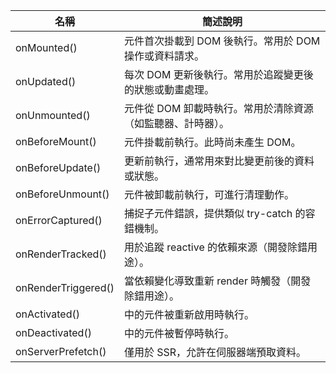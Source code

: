 
| 名稱 | 簡述說明 |
| --- | --- |
| onMounted() | 元件首次掛載到 DOM 後執行。常用於 DOM 操作或資料請求。 |
| onUpdated() | 每次 DOM 更新後執行。常用於追蹤變更後的狀態或動畫處理。 |
| onUnmounted() | 元件從 DOM 卸載時執行。常用於清除資源（如監聽器、計時器）。 |
| onBeforeMount() | 元件掛載前執行。此時尚未產生 DOM。 |
| onBeforeUpdate() | 更新前執行，通常用來對比變更前後的資料或狀態。 |
| onBeforeUnmount() | 元件被卸載前執行，可進行清理動作。 |
| onErrorCaptured() | 捕捉子元件錯誤，提供類似 try-catch 的容錯機制。 |
| onRenderTracked() | 用於追蹤 reactive 的依賴來源（開發除錯用途）。 |
| onRenderTriggered() | 當依賴變化導致重新 render 時觸發（開發除錯用途）。 |
| onActivated() | <KeepAlive> 中的元件被重新啟用時執行。 |
| onDeactivated() | <KeepAlive> 中的元件被暫停時執行。 |
| onServerPrefetch() | 僅用於 SSR，允許在伺服器端預取資料。 |